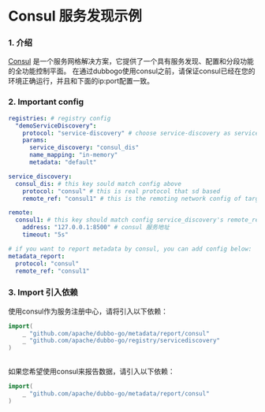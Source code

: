 # Consul 服务发现示例
### 1. 介绍
[Consul](https://www.consul.io/docs/intro)
是一个服务网格解决方案，它提供了一个具有服务发现、配置和分段功能的全功能控制平面。
在通过dubbogo使用consul之前，请保证consul已经在您的环境正确运行，并且和下面的ip:port配置一致。

### 2. Important config
```yaml
registries: # registry config
  "demoServiceDiscovery": 
    protocol: "service-discovery" # choose service-discovery as service registry config protocol
    params:
      service_discovery: "consul_dis"
      name_mapping: "in-memory"
      metadata: "default"

service_discovery:
  consul_dis: # this key sould match config above
    protocol: "consul" # this is real protocol that sd based
    remote_ref: "consul1" # this is the remoting network config of target protocol

remote: 
  consul1: # this key should match config service_discovery's remote_ref
    address: "127.0.0.1:8500" # consul 服务地址
    timeout: "5s" 

# if you want to report metadata by consul, you can add config below:
metadata_report:
  protocol: "consul"
  remote_ref: "consul1"
```
### 3. Import 引入依赖
使用consul作为服务注册中心，请将引入以下依赖：
```go
import(
    _ "github.com/apache/dubbo-go/metadata/report/consul"
    _ "github.com/apache/dubbo-go/registry/servicediscovery"
)
	
```
如果您希望使用consul来报告数据，请引入以下依赖：
```go
import(
    _ "github.com/apache/dubbo-go/metadata/report/consul"
)
```